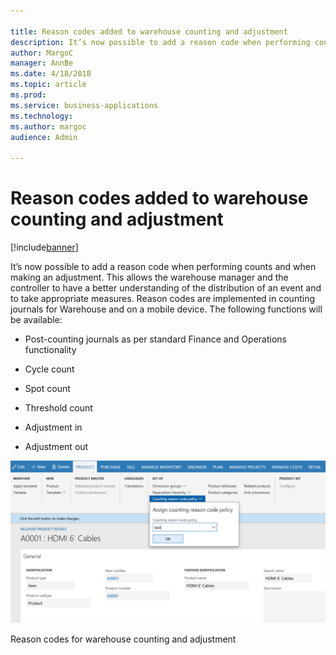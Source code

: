 ```yaml
---

title: Reason codes added to warehouse counting and adjustment
description: It’s now possible to add a reason code when performing counts and when making an adjustment.
author: MargoC
manager: AnnBe
ms.date: 4/18/2018
ms.topic: article
ms.prod: 
ms.service: business-applications
ms.technology: 
ms.author: margoc
audience: Admin

---
```

#  Reason codes added to warehouse counting and adjustment




[!include[banner](../../includes/banner.md)]

It’s now possible to add a reason code when performing counts and when making an
adjustment. This allows the warehouse manager and the controller to have a
better understanding of the distribution of an event and to take appropriate
measures. Reason codes are implemented in counting journals for Warehouse and on
a mobile device. The following functions will be available:

-   Post-counting journals as per standard Finance and Operations functionality

-   Cycle count

-   Spot count

-   Threshold count

-   Adjustment in

-   Adjustment out

![A screenshot showing reason codes for warehouse counting and adjustment ](media/reason-codes-added-to-warehouse-counting-adjustment-1.png "A screenshot showing reason codes for warehouse counting and adjustment ")
<!-- FO_Reason_codes_for_warehouse_counting_and_adjustment_A.png -->


Reason codes for warehouse counting and adjustment
